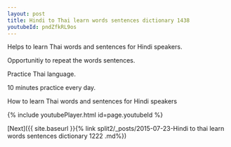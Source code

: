 ```yaml
---
layout: post
title: Hindi to Thai learn words sentences dictionary 1438 
youtubeId: pndZfkRL9os
---
```

 
 
Helps to learn Thai words and sentences for Hindi speakers.

Opportunitiy to repeat the words sentences. 

Practice Thai language. 
 
10 minutes practice every day. 
 
How to learn Thai words and sentences for Hindi speakers 
 
{% include youtubePlayer.html id=page.youtubeId %}
 
 
[Next]({{ site.baseurl }}{% link  split2/_posts/2015-07-23-Hindi to thai learn words sentences dictionary 1222 .md%})
 
